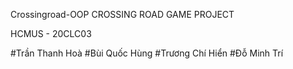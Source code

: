 Crossingroad-OOP
CROSSING ROAD GAME PROJECT

HCMUS - 20CLC03

#Trần Thanh Hoà
#Bùi Quốc Hùng
#Trương Chí Hiển
#Đỗ Minh Trí
